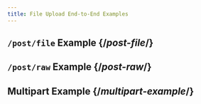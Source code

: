 ```yaml
---
title: File Upload End-to-End Examples
---
```

## `/post/file` Example  {/*post-file*/}
## `/post/raw` Example {/*post-raw*/}
## Multipart Example {/*multipart-example*/}
